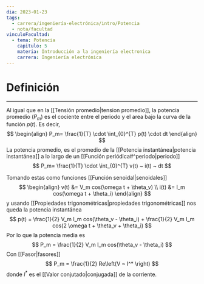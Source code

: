 ```yaml
---
dia: 2023-01-23
tags:
  - carrera/ingeniería-electrónica/intro/Potencia
  - nota/facultad
vinculoFacultad:
  - tema: Potencia
    capitulo: 5
    materia: Introducción a la ingeniería electronica
    carrera: Ingeniería electrónica
---
```

# Definición
---
Al igual que en la [[Tensión promedio|tension promedio]], la potencia promedio ($P_m$) es el cociente entre el periodo y el area bajo la curva de la función $p(t)$. Es decir, 
$$
\begin{align}
P_m= \frac{1}{T} \cdot \int_{0}^{T} p(t) \cdot dt
\end{align}
$$
La potencia promedio, es el promedio de la [[Potencia instantánea|potencia instantánea]] a lo largo de un [[Función periódica#^periodo|periodo]]
$$ P_m= \frac{1}{T} \cdot \int_{0}^{T} v(t) ~ i(t) ~ dt $$

Tomando estas como funciones [[Función senoidal|senoidales]] $$ \begin{align} 
	v(t) &= V_m cos(\omega t + \theta_v) \\
	i(t) &= I_m cos(\omega t + \theta_i)
\end{align} $$
y usando [[Propiedades trigonométricas|propiedades trigonométricas]] nos queda la potencia instantánea $$ p(t) = \frac{1}{2} V_m I_m cos(\theta_v - \theta_i) + \frac{1}{2} V_m I_m cos(2 \omega t + \theta_v + \theta_i) $$
Por lo que la potencia media es $$ P_m = \frac{1}{2} V_m I_m cos(\theta_v - \theta_i) $$
Con [[Fasor|fasores]] $$ P_m = \frac{1}{2} Re\left(V ~ I^* \right) $$ donde $I^*$ es el [[Valor conjutado|conjugada]] de la corriente.